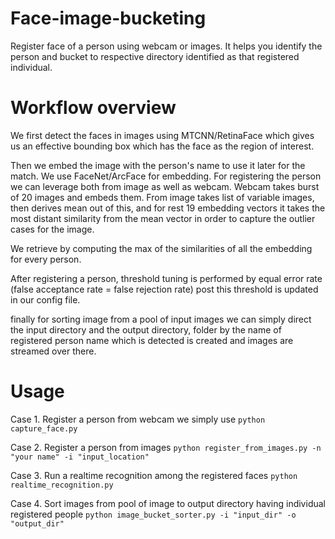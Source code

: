 # Face-image-bucketing
Register face of a person using webcam or images. It helps you identify the person and bucket to respective directory identified as that registered individual.

Workflow overview
====================
We first detect the faces in images using MTCNN/RetinaFace which gives us an effective bounding box which has
the face as the region of interest.

Then we embed the image with the person's name to use it later for the match.
We use FaceNet/ArcFace for embedding.
For registering the person we can leverage both from image as well as webcam.
Webcam takes burst of 20 images and embeds them.
From image takes list of variable images, then derives mean out of this, and for rest 19 embedding vectors
it takes the most distant similarity from the mean vector in order to capture the outlier cases for the image.

We retrieve by computing the max of the similarities of all the embedding for every person.

After registering a person, threshold tuning is performed by equal error rate (false acceptance rate = false rejection rate)
post this threshold is updated in our config file.

finally for sorting image from a pool of input images we can simply direct the input directory and the output directory,
folder by the name of registered person name which is detected is created and images are streamed over there.


Usage
===================

Case 1. Register a person from webcam
we simply use 
```python capture_face.py```

Case 2. Register a person from images
```python register_from_images.py -n "your name" -i "input_location"```

Case 3. Run a realtime recognition among the registered faces
```python realtime_recognition.py```

Case 4. Sort images from pool of image to output directory having individual registered people
```python image_bucket_sorter.py -i "input_dir" -o "output_dir"```